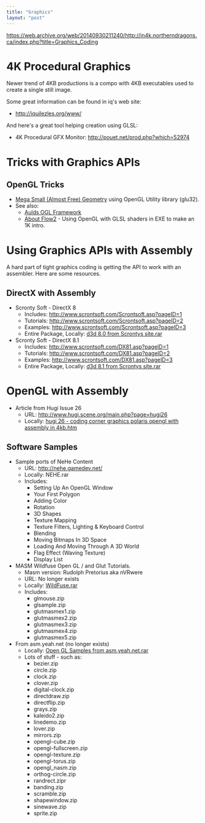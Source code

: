 ```yaml
---
title: "Graphics"
layout: "post"
---
```


https://web.archive.org/web/20140930211240/http://in4k.northerndragons.ca/index.php?title=Graphics_Coding

# 4K Procedural Graphics

Newer trend of 4KB productions is a compo with 4KB executables used to create a single still image.

Some great information can be found in iq's web site:
* http://iquilezles.org/www/

And here's a great tool helping creation using GLSL:
* 4K Procedural GFX Monitor: http://pouet.net/prod.php?which=52974

# Tricks with Graphics APIs

## OpenGL Tricks

* [Mega Small (Almost Free) Geometry](Mega-Small-Almost-Free-Geometry) using OpenGL Utility library (glu32).
* See also:
    * [Aulds OGL Framework](Aulds-OGL-Framework)
    * [About Flow2](About-Flow2) - Using OpenGL with GLSL shaders in EXE to make an 1K intro.

# Using Graphics APIs with Assembly

A hard part of tight graphics coding is getting the API to work with an assembler. Here are some resources.

## DirectX with Assembly

* Scronty Soft - DirectX 8
    * Includes: http://www.scrontsoft.com/Scrontsoft.asp?pageID=1
    * Tutorials: http://www.scrontsoft.com/Scrontsoft.asp?pageID=2
    * Examples: http://www.scrontsoft.com/Scrontsoft.asp?pageID=3
    * Entire Package, Locally: [d3d 8.0 from Scrontys site.rar](http://in4k.untergrund.net/direct%203d/d3d_8.0_from_Scrontys_site.rar)
* Scronty Soft - DirectX 8.1
    * Includes: http://www.scrontsoft.com/DX81.asp?pageID=1
    * Tutorials: http://www.scrontsoft.com/DX81.asp?pageID=2
    * Examples: http://www.scrontsoft.com/DX81.asp?pageID=3
    * Entire Package, Locally: [d3d 8.1 from Scrontys site.rar](http://in4k.untergrund.net/direct%203d/d3d_8.1_from_Scrontys_site.rar)

# OpenGL with Assembly

* Article from Hugi Issue 26
    * URL: http://www.hugi.scene.org/main.php?page=hugi26
    * Locally: [hugi 26 - coding corner graphics polaris opengl with assembly in 4kb.htm](http://in4k.untergrund.net/html_articles/hugi%2026%20-%20coding%20corner%20graphics%20polaris%20opengl%20with%20assembly%20in%204kb.htm)

## Software Samples
* Sample ports of NeHe Content
    * URL: http://nehe.gamedev.net/
    * Locally: NEHE.rar
    * Includes:
        * Setting Up An OpenGL Window
        * Your First Polygon
        * Adding Color
        * Rotation
        * 3D Shapes
        * Texture Mapping
        * Texture Filters, Lighting & Keyboard Control
        * Blending
        * Moving Bitmaps In 3D Space
        * Loading And Moving Through A 3D World
        * Flag Effect (Waving Texture)
        * Display List
* MASM Wildfuse Open GL / and Glut Tutorials.
    * Masm version: Rudolph Pretorius aka nVRwere
    * URL: No longer exists
    * Locally: [WildFuse.rar](http://in4k.untergrund.net/open%20gl/WildFuse.rar)
    * Includes:
        * glmouse.zip
        * glsample.zip
        * glutmasmex1.zip
        * glutmasmex2.zip
        * glutmasmex3.zip
        * glutmasmex4.zip
        * glutmasmex5.zip
* From asm.yeah.net (no longer exists)
    * Locally: [Open GL Samples from asm.yeah.net.rar](http://in4k.untergrund.net/open%20gl/Open_GL_Samples_from_asm.yeah.net.rar)
    * Lots of stuff - such as:
        * bezier.zip
        * circle.zip
        * clock.zip
        * clover.zip
        * digital-clock.zip
        * directdraw.zip
        * directflip.zip
        * grays.zip
        * kaleido2.zip
        * linedemo.zip
        * lover.zip
        * mirrors.zip
        * opengl-cube.zip
        * opengl-fullscreen.zip
        * opengl-texture.zip
        * opengl-torus.zip
        * opengl_nasm.zip
        * orthog-circle.zip
        * randrect.zipr
        * banding.zip
        * scramble.zip
        * shapewindow.zip
        * sinewave.zip
        * sprite.zip
